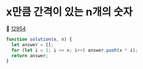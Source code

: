 # x만큼 간격이 있는 n개의 숫자
🔗 <a href="https://school.programmers.co.kr/learn/courses/30/lessons/12954">12954</a>

```javascript
function solution(x, n) {
  let answer = [];
  for (let i = 1; i <= n; i++) answer.push(x * i);
  return answer;
}
```
